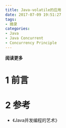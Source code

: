 ```yaml
---
title: Java-volatile的应用
date: 2017-07-09 19:51:27
tags: 
- 摘录
categories: 
- Java
- Java Concurrent
- Concurrency Principle
---
```


__阅读更多__

<!--more-->

# 1 前言

# 2 参考

* 《Java并发编程的艺术》

 <!--以下这句不加，sequence不能识别，呵呵了-->
```flow
```
